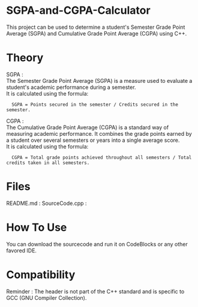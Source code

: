 # SGPA-and-CGPA-Calculator
This project can be used to determine a student's Semester Grade Point Average (SGPA) and Cumulative Grade Point Average (CGPA) using C++.

# Theory
SGPA :                                                                                                                                                       
The Semester Grade Point Average (SGPA) is a measure used to evaluate a student's academic performance during a semester.                               
It is calculated using the formula:                                                                                                                           
                                                                                                                                                              
      SGPA = Points secured in the semester / Credits secured in the semester.             
CGPA :                                                                                                                                                        
The Cumulative Grade Point Average (CGPA) is a standard way of measuring academic performance. It combines the grade points earned by a student over several semesters or years into a single average score.                                                                                                               
It is calculated using the formula:                                                                                                                           

      CGPA = Total grade points achieved throughout all semesters / Total credits taken in all semesters.

# Files 
README.md : 
SourceCode.cpp : 

# How To Use 
You can download the sourcecode and run it on CodeBlocks or any other favored IDE. 

# Compatibility
Reminder : The header is not part of the C++ standard and is specific to GCC (GNU Compiler Collection).

